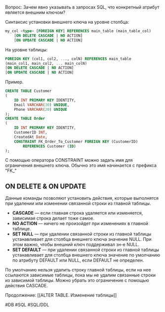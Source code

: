Вопрос: Зачем явно указывать в запросах SQL, что конкретный атрибут является внешним ключом?

Синтаксис установки внешнего ключа на уровне столбца:
```sql
my_col <type> [FOREIGN KEY] REFERENCES main_table (main_table_col)
	[ON DELETE CASCADE | NO ACTION]
	[ON UPDATE CASCADE | NO ACTION]
```
На уровне таблицы:
```sql
FOREIGN KEY (col1, col2, ..., colN) REFERENCES main_table
(main_col1, main_col2, ... main_colN)
[ON DELETE CASCADE | NO ACTION]
[ON UPDATE CASCADE | NO ACTION]
```

Пример.
```sql
CREATE TABLE Customer
(
    ID INT PRIMARY KEY IDENTITY,
    Email VARCHAR(30) UNIQUE,
    Phone VARCHAR(20) UNIQUE
);
CREATE TABLE Order
(
    ID INT PRIMARY KEY IDENTITY,
    CustomerID INT,
    CreatedAt Date,
    CONSTRAINT FK_Order_To_Customer FOREIGN KEY (CustomerID)
	    REFERENCES Customer (ID)
);
```
С помощью оператора CONSTRAINT можно задать имя для ограничения внешнего ключа. Обычно это имя начинается с префикса "FK_"

## ON DELETE & ON UPDATE

Данные команды позволяют установить действия, которые выполнятся при удалении или изменении связанной строки из главной таблицы.
* **CASCADE** — если главная строка удаляется или изменяется, зависимая строка делает тоже самое.
* **NO ACTION** — ничего не произойдет при изменениях в главной таблице.
* **SET NULL** — при удалении связанной строки из главной таблицы устанавливает для столбца внешнего ключа значение NULL. При этом важно, чтобы внешний ключ поддерживал зн-е NULL.
* **SET DEFAULT** — при удалении связанной строки из главной таблицы устанавливает для столбца внешнего ключа значение по умолчанию по атрибуту DEFAULT или NULL, если DEFAULT не определен.

По умолчанию нельзя удалить строку главной таблицы, если на нее ссылаются зависимые таблицы, пока мы не удалим связанные строки из зависимой таблицы. Можно убрать это ограничение с помощью действия CASCADE.

Продолжение: [[ALTER TABLE. Изменение таблицы]]

#DB #SQL #SQL/DDL